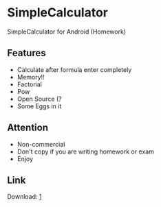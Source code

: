 # SimpleCalculator
SimpleCalculator for Android (Homework)

## Features
- Calculate after formula enter completely
- Memory!!
- Factorial
- Pow
- Open Source (?
- Some Eggs in it

## Attention
- Non-commercial
- Don't copy if you are writing homework or exam
- Enjoy

## Link
Download: [1]



[1]: https://mega.co.nz/#!bAoiUL5b!ny7snuJ7Ih_sopzkBhnhDuFWkdWxzWndaNbvGtA_UbA

